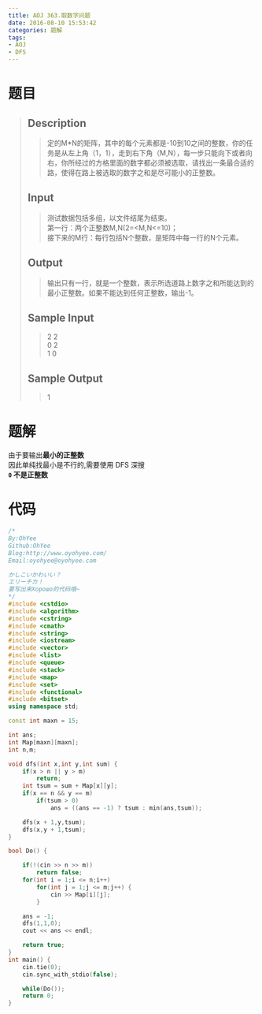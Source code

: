 ```yaml
---
title: AOJ 363.取数字问题
date: 2016-08-10 15:53:42
categories: 题解
tags:
- AOJ
- DFS
---
```

# 题目
> 
> ## Description  
>> 定的M*N的矩阵，其中的每个元素都是-10到10之间的整数，你的任务是从左上角（1，1），走到右下角（M,N），每一步只能向下或者向右，你所经过的方格里面的数字都必须被选取，请找出一条最合适的路，使得在路上被选取的数字之和是尽可能小的正整数。  
>>   
>> <!--more-->  
> 
> ## Input  
>> 测试数据包括多组，以文件结尾为结束。  
>> 第一行：两个正整数M,N(2=&lt;M,N&lt;=10)；  
>> 接下来的M行：每行包括N个整数，是矩阵中每一行的N个元素。  
>>   
> 
> ## Output  
>> 输出只有一行，就是一个整数，表示所选道路上数字之和所能达到的最小正整数。如果不能达到任何正整数，输出-1。  
>>   
> 
> ## Sample Input  
>> 2 2  
>> 0 2  
>> 1 0  
>>   
> 
> ## Sample Output  
>> 1  

# 题解

由于要输出**最小的正整数**  
因此单纯找最小是不行的,需要使用 DFS 深搜  
**`0` 不是正整数**  


# 代码
```cpp 取数字问题 https://github.com/OhYee/ACM.github.io/blob/master\AOJ\363.取数字问题.cpp 代码备份
/*
By:OhYee
Github:OhYee
Blog:http://www.oyohyee.com/
Email:oyohyee@oyohyee.com

かしこいかわいい？
エリーチカ！
要写出来Хорошо的代码哦~
*/
#include <cstdio>
#include <algorithm>
#include <cstring>
#include <cmath>
#include <string>
#include <iostream>
#include <vector>
#include <list>
#include <queue>
#include <stack>
#include <map>
#include <set>
#include <functional>
#include <bitset>
using namespace std;

const int maxn = 15;

int ans;
int Map[maxn][maxn];
int n,m;

void dfs(int x,int y,int sum) {
    if(x > n || y > m)
        return;
    int tsum = sum + Map[x][y];
    if(x == n && y == m)
        if(tsum > 0)
            ans = ((ans == -1) ? tsum : min(ans,tsum));

    dfs(x + 1,y,tsum);
    dfs(x,y + 1,tsum);
}

bool Do() {

    if(!(cin >> n >> m))
        return false;
    for(int i = 1;i <= n;i++)
        for(int j = 1;j <= m;j++) {
            cin >> Map[i][j];
        }

    ans = -1;
    dfs(1,1,0);
    cout << ans << endl;

    return true;
}
int main() {
    cin.tie(0);
    cin.sync_with_stdio(false);

    while(Do());
    return 0;
}
```